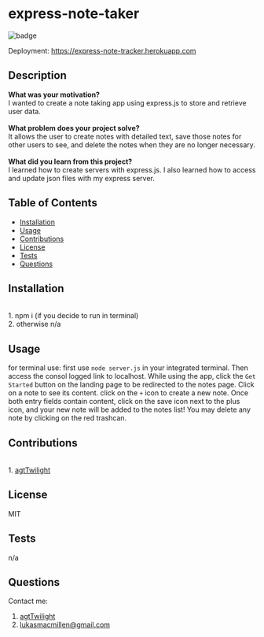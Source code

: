 # express-note-taker
![badge](https://img.shields.io/badge/License-MIT-yellow.svg)

Deployment: https://express-note-tracker.herokuapp.com

## Description
**What was your motivation?** <br>
I wanted to create a note taking app using express.js to store and retrieve user data. <br><br>
**What problem does your project solve?** <br>
It allows the user to create notes with detailed text, save those notes for other users to see, and delete the notes when they are no longer necessary. <br><br>
**What did you learn from this project?** <br>
I learned how to create servers with express.js. I also learned how to access and update json files with my express server.
        
## Table of Contents
- [Installation](#installation)
- [Usage](#usage)
- [Contributions](#contributions)
- [License](#license)
- [Tests](#tests)
- [Questions](#questions)
        
## Installation
<br>1. npm i (if you decide to run in terminal)<br>2. otherwise n/a
        
## Usage
for terminal use: first use `node server.js` in your integrated terminal. Then access the consol logged link to localhost. While using the app, click the `Get Started` button on the landing page to be redirected to the notes page. Click on a note to see its content. click on the `+` icon to create a new note. Once both entry fields contain content, click on the save icon next to the plus icon, and your new note will be added to the notes list! You may delete any note by clicking on the red trashcan. 
        
## Contributions
<br>1. [agtTwilight](https://github.com/agtTwilight)
        
## License
MIT
        
## Tests
n/a
        
## Questions
Contact me: 
1. [agtTwilight](https://github.com/agtTwilight)
2. [lukasmacmillen@gmail.com](mailto:lukasmacmillen@gmail.com)